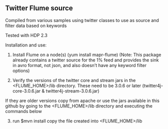 ## Twitter Flume source

Compiled from various samples using twitter classes to use as source and filter data based on keywords


Tested with HDP 2.3

Installation and use:

1) Install Flume on a node(s) (yum install mapr-flume)
(Note: This package already contains a twitter source for the 1% feed and provides the sink in avro format, not json, and also doesn’t have any keyword filter options)

2) Verify the versions of the twitter core and stream jars in the <FLUME_HOME>/lib directory. These need to be 3.0.6 or later (twitter4j-core-3.0.6.jar & twitter4j-stream-3.0.6.jar)

If they are older versions copy from apache or use the jars available in this github by going to the <FLUME_HOME>/lib directory and executing the commands below

3) run 
	$mvn install
 	copy the file created into <FLUME_HOME>/lib
